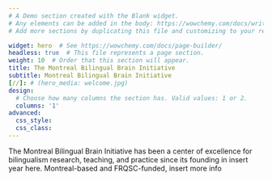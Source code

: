 ```yaml
---
# A Demo section created with the Blank widget.
# Any elements can be added in the body: https://wowchemy.com/docs/writing-markdown-latex/
# Add more sections by duplicating this file and customizing to your requirements.

widget: hero  # See https://wowchemy.com/docs/page-builder/
headless: true  # This file represents a page section.
weight: 10  # Order that this section will appear.
title: The Montreal Bilingual Brain Initiative
subtitle: Montreal Bilingual Brain Initiative
[//]: # (hero_media: welcome.jpg)
design:
  # Choose how many columns the section has. Valid values: 1 or 2.
  columns: '1'
advanced:
  css_style:
  css_class:
---
```


The Montreal Bilingual Brain Initiative has been a center of excellence for bilingualism research, teaching, and practice since its founding in insert year here. Montreal-based and FRQSC-funded, insert more info
